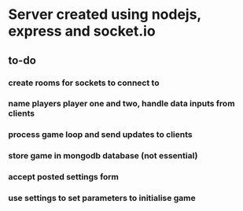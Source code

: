 # Server created using nodejs, express and socket.io

## to-do

### create rooms for sockets to connect to
### name players player one and two, handle data inputs from clients
### process game loop and send updates to clients
### store game in mongodb database (not essential)
### accept posted settings form
### use settings to set parameters to initialise game
